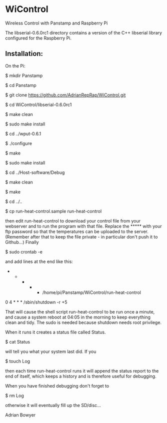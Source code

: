 WiControl
=========

Wireless Control with Panstamp and Raspberry Pi

The libserial-0.6.0rc1 directory contains a version of the C++ libserial
library configured for the Raspberry Pi.

Installation:
-------------

On the Pi:

$ mkdir Panstamp

$ cd Panstamp

$ git clone https://github.com/AdrianRepRap/WiControl.git

$ cd WiControl/libserial-0.6.0rc1

$ make clean

$ sudo make install

$ cd ../wput-0.6.1

$ ./configure

$ make

$ sudo make install

$ cd ../Host-software/Debug

$ make clean

$ make

$ cd ../..

$ cp run-heat-control.sample run-heat-control

then edit run-heat-control to download your control file from your webserver and to 
run the program with that file.  Replace the ***** with your ftp password so that the 
temperatures can be uploaded to the server.  (Remember after that to keep the file
private - in particular don't push it to Github...)  Finally

$ sudo crontab -e

and add lines at the end like this:

* * * * * /home/pi/Panstamp/WiControl/run-heat-control

0 4   *   *   *    /sbin/shutdown -r +5

That will cause the shell script run-heat-control to be run once a minute, and cause a
system reboot at 04:05 in the morning to keep everything clean and tidy.  The sudo is
needed because shutdown needs root privilege.

When it runs it creates a status file called Status.

$ cat Status

will tell you what your system last did.  If you

$ touch Log

then each time run-heat-control runs it will append the status
report to the end of itself, which keeps a history and is therefore
useful for debugging.

When you have finished debugging don't forget to

$ rm Log

otherwise it will eventually fill up the SD/disc...


Adrian Bowyer

